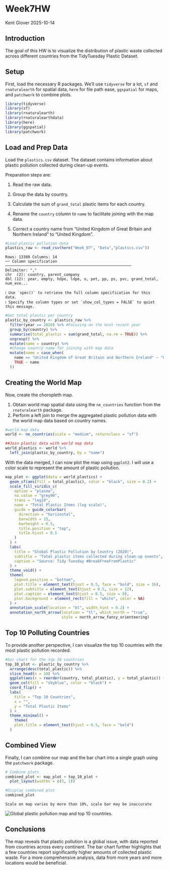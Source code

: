 # Week7HW
Kent Glover
2025-10-14

## Introduction

The goal of this HW is to visualize the distribution of plastic waste
collected across different countries from the TidyTuesday Plastic
Dataset.

## Setup

First, load the necessary R packages. We’ll use `tidyverse` for a lot,
`sf` and `rnaturalearth` for spatial data, `here` for file path ease,
`ggspatial` for maps, and `patchwork` to combine plots.

``` r
library(tidyverse)
library(sf)
library(rnaturalearth)
library(rnaturalearthdata)
library(here)
library(ggspatial)
library(patchwork)
```

## Load and Prep Data

Load the `plastics.csv` dataset. The dataset contains information about
plastic pollution collected during clean-up events.

Preparation steps are:

1.  Read the raw data.

2.  Group the data by country.

3.  Calculate the sum of `grand_total` plastic items for each country.

4.  Rename the `country` column to `name` to facilitate joining with the
    map data.

5.  Correct a country name from “United Kingdom of Great Britain and
    Northern Ireland” to “United Kingdom”.

``` r
#Load plastic pollution data
plastics_raw <- read_csv(here("Week_07", "Data","plastics.csv"))
```

    Rows: 13380 Columns: 14
    ── Column specification ────────────────────────────────────────────────────────
    Delimiter: ","
    chr  (2): country, parent_company
    dbl (12): year, empty, hdpe, ldpe, o, pet, pp, ps, pvc, grand_total, num_eve...

    ℹ Use `spec()` to retrieve the full column specification for this data.
    ℹ Specify the column types or set `show_col_types = FALSE` to quiet this message.

``` r
#Get total plastic per country
plastic_by_country <- plastics_raw %>%
  filter(year == 2020) %>% #Focusing on the most recent year
  group_by(country) %>%
  summarise(total_plastic = sum(grand_total, na.rm = TRUE)) %>%
  ungroup() %>%
  mutate(name = country) %>% 
  #Change country name for joining with map data
  mutate(name = case_when(
    name == "United Kingdom of Great Britain and Northern Ireland" ~ "United Kingdom",
    TRUE ~ name
  ))
```

## Creating the World Map

Now, create the choropleth map.

1.  Obtain world map spatial data using the `ne_countries` function from
    the `rnaturalearth` package.
2.  Perform a left join to merge the aggregated plastic pollution data
    with the world map data based on country names.

``` r
#world map data
world <- ne_countries(scale = "medium", returnclass = "sf")

##Join plastic data with world map data
world_plastics <- world %>%
  left_join(plastic_by_country, by = "name")
```

With the data merged, I can now plot the map using `ggplot2`. I will use
a color scale to represent the amount of plastic pollution.

``` r
map_plot <- ggplot(data = world_plastics) +
  geom_sf(aes(fill = total_plastic), color = "black", size = 0.2) +
  scale_fill_viridis_c(
    option = "plasma", 
    na.value = "grey90", 
    trans = "log10",
    name = "Total Plastic Items (log scale)",
    guide = guide_colorbar(
      direction = "horizontal",
      barwidth = 15,
      barheight = 0.5,
      title.position = "top",
      title.hjust = 0.5
    )
  ) +
  labs(
    title = "Global Plastic Pollution by Country (2020)",
    subtitle = "Total plastic items collected during clean-up events",
    caption = "Source: Tidy Tuesday #BreakFreeFromPlastic"
  ) +
  theme_void() +
  theme(
    legend.position = "bottom",
    plot.title = element_text(hjust = 0.5, face = "bold", size = 16),
    plot.subtitle = element_text(hjust = 0.5, size = 12),
    plot.caption = element_text(hjust = 0.5, size = 8),
    plot.background = element_rect(fill = "white", color = NA)
  ) +
  annotation_scale(location = "bl", width_hint = 0.2) +
  annotation_north_arrow(location = "tl", which_north = "true", 
                         style = north_arrow_fancy_orienteering)
```

## Top 10 Polluting Countries

To provide another perspective, I can visualize the top 10 countries
with the most plastic pollution recorded.

``` r
#bar chart for the top 10 countries
top_10_plot <- plastic_by_country %>%
  arrange(desc(total_plastic)) %>%
  slice_head(n = 10) %>%
  ggplot(aes(x = reorder(country, total_plastic), y = total_plastic)) +
  geom_col(fill = "skyblue", color = "black") +
  coord_flip() +
  labs(
    title = "Top 10 Countries",
    x = "",
    y = "Total Plastic Items"
  ) +
  theme_minimal() +
    theme(
    plot.title = element_text(hjust = 0.5, face = "bold")
  )
```

## Combined View

Finally, I can combine our map and the bar chart into a single graph
using the `patchwork` package.

``` r
# Combine plots
combined_plot <- map_plot + top_10_plot +
  plot_layout(widths = c(3, 1))

#Display combined plot
combined_plot
```

    Scale on map varies by more than 10%, scale bar may be inaccurate

![Global plastic pollution map and top 10
countries.](Week7HW_files/figure-commonmark/combined-plot-1.png)

## Conclusions

The map reveals that plastic pollution is a global issue, with data
reported from countries across every continent. The bar chart further
highlights that a few countries report significantly higher amounts of
collected plastic waste. For a more comprehensive analysis, data from
more years and more locations would be beneficial.

